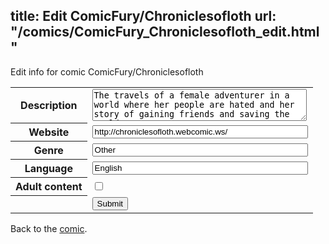 title: Edit ComicFury/Chroniclesofloth
url: "/comics/ComicFury_Chroniclesofloth_edit.html"
---
Edit info for comic ComicFury/Chroniclesofloth

<form name="comic" action="http://gaepostmail.appspot.com/comic/" method="post">
<table class="comicinfo">
<tr>
<th>Description</th><td><textarea name="description" cols="40" rows="3">The travels of a female adventurer in a world where her people are hated and her story of gaining friends and saving the world.</textarea></td>
</tr>
<tr>
<th>Website</th><td><input type="text" name="url" value="http://chroniclesofloth.webcomic.ws/" size="40"/></td>
</tr>
<tr>
<th>Genre</th><td><input type="text" name="genre" value="Other" size="40"/></td>
</tr>
<tr>
<th>Language</th><td><input type="text" name="language" value="English" size="40"/></td>
</tr>
<tr>
<th>Adult content</th><td><input type="checkbox" name="adult" value="adult" /></td>
</tr>
<tr>
<th></th><td>
<input type="hidden" name="comic" value="ComicFury_Chroniclesofloth" />
<input type="submit" name="submit" value="Submit" />
</td>
</tr>
</table>
</form>

Back to the [comic](ComicFury_Chroniclesofloth.html).
